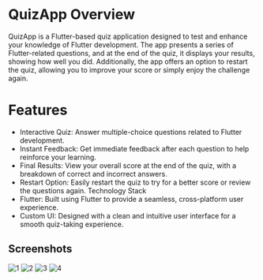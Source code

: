 # QuizApp Overview


QuizApp is a Flutter-based quiz application designed to test and enhance your knowledge of Flutter development. The app presents a series of Flutter-related questions, and at the end of the quiz, it displays your results, showing how well you did. Additionally, the app offers an option to restart the quiz, allowing you to improve your score or simply enjoy the challenge again.

# Features
- Interactive Quiz: Answer multiple-choice questions related to Flutter development.
- Instant Feedback: Get immediate feedback after each question to help reinforce your learning.
- Final Results: View your overall score at the end of the quiz, with a breakdown of correct and incorrect answers.
- Restart Option: Easily restart the quiz to try for a better score or review the questions again.
Technology Stack
- Flutter: Built using Flutter to provide a seamless, cross-platform user experience.
- Custom UI: Designed with a clean and intuitive user interface for a smooth quiz-taking experience.


## Screenshots
![1](https://github.com/user-attachments/assets/1fce450b-b69b-456b-b1a1-05e48703e69e)
![2](https://github.com/user-attachments/assets/a26846e9-6819-4b50-a107-3c7ff6896adc)
![3](https://github.com/user-attachments/assets/0ca3b3da-27a4-4efe-8da8-376b377ad7b2)
![4](https://github.com/user-attachments/assets/8698ade3-12eb-40cd-ade0-7660d8e87aca)
